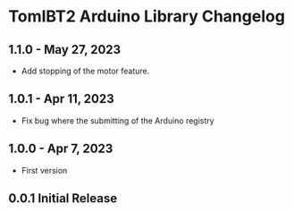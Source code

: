 # TomIBT2 Arduino Library Changelog

## 1.1.0 - May 27, 2023

- Add stopping of the motor feature.

## 1.0.1 - Apr 11, 2023

- Fix bug where the submitting of the Arduino registry

## 1.0.0 - Apr 7, 2023

- First version

## 0.0.1 Initial Release